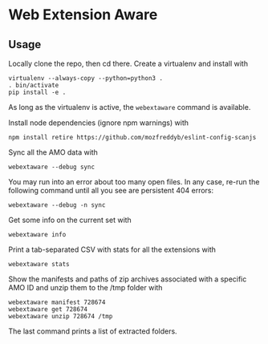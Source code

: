 # Web Extension Aware

## Usage

Locally clone the repo, then cd there. Create a virtualenv and install with

```
virtualenv --always-copy --python=python3 .
. bin/activate
pip install -e .
```

As long as the virtualenv is active, the ```webextaware``` command is available.

Install node dependencies (ignore npm warnings) with

```
npm install retire https://github.com/mozfreddyb/eslint-config-scanjs
```

Sync all the AMO data with

```
webextaware --debug sync
```

You may run into an error about too many open files. In any case, re-run the following command until all you see are persistent 404 errors:

```
webextaware --debug -n sync
```

Get some info on the current set with

```
webextaware info
```

Print a tab-separated CSV with stats for all the extensions with

```
webextaware stats
```

Show the manifests and paths of zip archives associated with a specific AMO ID and
unzip them to the /tmp folder with


```
webextaware manifest 728674
webextaware get 728674
webextaware unzip 728674 /tmp
```

The last command prints a list of extracted folders.
